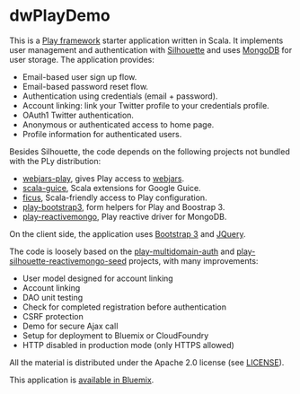 dwPlayDemo
==========

This is a [Play framework](https://www.playframework.com/) starter application written in Scala. 
It implements user management and authentication with [Silhouette](http://silhouette.mohiva.com/) 
and uses [MongoDB](https://www.mongodb.org/) for user storage. The application provides:

  * Email-based user sign up flow.
  * Email-based password reset flow.
  * Authentication using credentials (email + password).
  * Account linking: link your Twitter profile to your credentials profile.
  * OAuth1 Twitter authentication.
  * Anonymous or authenticated access to home page.
  * Profile information for authenticated users.

Besides Silhouette, the code depends on the following projects not bundled with the PLy distribution:
  * [webjars-play](https://github.com/webjars/webjars-play), gives Play access to [webjars](http://www.webjars.org/).
  * [scala-guice](https://github.com/codingwell/scala-guice), Scala extensions for Google Guice.
  * [ficus](https://github.com/ceedubs/ficus), Scala-friendly access to Play configuration.
  * [play-bootstrap3](https://github.com/adrianhurt/play-bootstrap3), form helpers for Play and Boostrap 3.
  * [play-reactivemongo](https://github.com/ReactiveMongo/Play-ReactiveMongo), Play reactive driver for MongoDB.

On the client side, the application uses [Bootstrap 3](http://getbootstrap.com/) and [JQuery](https://jquery.com/).

The code is loosely based on the [play-multidomain-auth](https://github.com/adrianhurt/play-multidomain-auth) and 
[play-silhouette-reactivemongo-seed](https://github.com/ezzahraoui/play-silhouette-reactivemongo-seed) projects, 
with many improvements:

  * User model designed for account linking
  * Account linking
  * DAO unit testing
  * Check for completed registration before authentication
  * CSRF protection
  * Demo for secure Ajax call
  * Setup for deployment to Bluemix or CloudFoundry
  * HTTP disabled in production mode (only HTTPS allowed) 

All the material is distributed under the Apache 2.0 license (see [LICENSE](./LICENSE)).

This application is [available in Bluemix](https://dwplaydemo.mybluemix.net).
